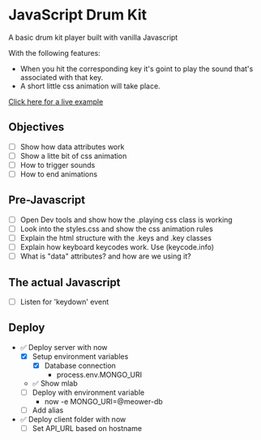 # JavaScript Drum Kit

A basic drum kit player built with vanilla Javascript

With the following features:

* When you hit the corresponding key it's goint to play the sound that's associated with that key.
* A short little css animation will take place.

[Click here for a live example](https://javascriptdrumkit.netlify.com/)

## Objectives

* [ ] Show how data attributes work
* [ ] Show a litte bit of css animation
* [ ] How to trigger sounds
* [ ] How to end animations

## Pre-Javascript

* [ ] Open Dev tools and show how the .playing css class is working
* [ ] Look into the styles.css and show the css animation rules
* [ ] Explain the html structure with the .keys and .key classes
* [ ] Explain how keyboard keycodes work. Use (keycode.info)
* [ ] What is "data" attributes? and how are we using it?
 
 ## The actual Javascript

 * [ ] Listen for 'keydown' event


## Deploy

* ✅ Deploy server with now
  * [x] Setup environment variables
    * [x] Database connection
      * process.env.MONGO_URI
  * ✅ Show mlab
  * [ ] Deploy with environment variable
    * now -e MONGO_URI=@meower-db
  * [ ] Add alias
* ✅ Deploy client folder with now
  * [ ] Set API_URL based on hostname